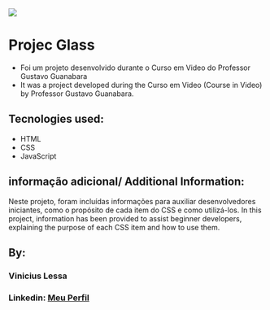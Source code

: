 
<img src="https://i.ibb.co/QXqhLrC/pag.png" border="0" />

# Projec Glass
* Foi um projeto desenvolvido durante o Curso em Video do Professor Gustavo Guanabara
* It was a project developed during the Curso em Video (Course in Video) by Professor Gustavo Guanabara.

## Tecnologies used:
* HTML
* CSS
* JavaScript

## informação adicional/ Additional Information:
Neste projeto, foram incluídas informações para auxiliar desenvolvedores iniciantes, como o propósito de cada item do CSS e como utilizá-los.
In this project, information has been provided to assist beginner developers, explaining the purpose of each CSS item and how to use them.

## By:
### Vinicius Lessa 
### Linkedin:   <a href="https://www.linkedin.com/in/vin%C3%ADcius-lessa-55b21b176/" class="linkedin-button" target="_blank"> Meu Perfil </a>










